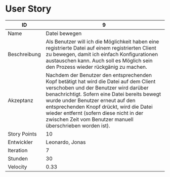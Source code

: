 # User Story

| ID         |9|
|-|-|
|Name        |Datei bewegen|
|Beschreibung|Als Benutzer will ich die Möglichkeit haben eine registrierte Datei auf einem registrierten Client zu bewegen, damit ich einfach Konfigurationen austauschen kann. Auch soll es Möglich sein den Prozess wieder rückgänig zu machen.|
|Akzeptanz   |Nachdem der Benutzer den entsprechenden Kopf betätigt hat wird die Datei auf dem Client verschoben und der Benutzer wird darüber benachrichtigt. Sofern eine Datei bereits bewegt wurde under Benutzer erneut auf den entsprechenden Knopf drückt, wird die Datei wieder entfernt (sofern diese nicht in der zwischen Zeit vom Benutzer manuell überschrieben worden ist). |
|Story Points|10|
|Entwickler  |Leonardo, Jonas|
|Iteration   |7|
|Stunden     |30|
|Velocity    |0.33|

